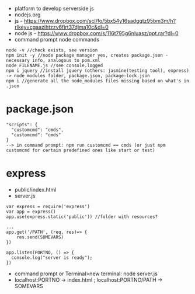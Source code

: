 * platform to develop serverside js
* nodejs.org
* js - https://www.dropbox.com/scl/fo/5bx54y16sadgqtz95bm3m/h?rlkey=cgaazihtzzv6firt37djma10c&dl=0
* node js - https://www.dropbox.com/s/116t795g6nluasz/ppt.rar?dl=0
* command prompt node commands
```
node -v //check exists, see version
npm init -y //node package manager yes, creates package.json - necessary info, analogous to pom.xml
node FILENAME.js //see console.logged
npm i jquery //install jquery (others: jasmine(testing tool), express) -> node_modules folder, package.json, package-lock.json
npm i //generate all the node_modules files missing based on what's in .json
```
# package.json
```
"scripts": {
  "customcmd": "cmds",
  "customcmd": "cmds"
}
--> in command prompt: npm run customcmd == cmds (or just npm customcmd for certain predefined ones like start or test)
```
# express
* public/index.html
* server.js
```
var express = require('express')
var app = express()
app.use(express.static('public')) //folder with resources?

...
app.get('/PATH', (req, res)=> {
    res.send(SOMEVARS)
})

app.listen(PORTNO, () => {
  console.log("server is ready");
})
```
* command prompt or Terminal>new terminal: node server.js
* localhost:PORTNO -> index.html ; localhost:PORTNO/PATH -> SOMEVARS
